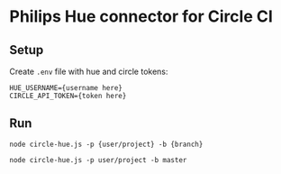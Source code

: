 # Philips Hue connector for Circle CI

## Setup

Create `.env` file with hue and circle tokens:

```
HUE_USERNAME={username here}
CIRCLE_API_TOKEN={token here}
```

## Run

    node circle-hue.js -p {user/project} -b {branch}

    node circle-hue.js -p user/project -b master
